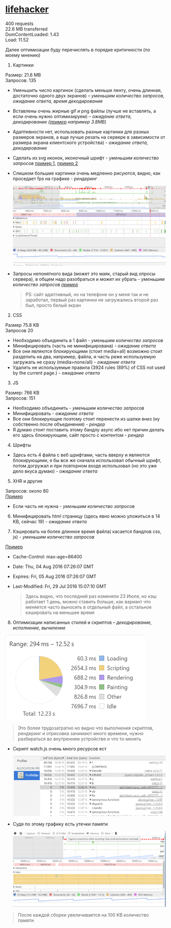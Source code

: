 
# [lifehacker](https://lifehacker.ru/) 

400 requests  
22.6 MB transferred  
DomContentLoaded: 1.43  
Load: 11.52  

Далее оптимизации буду перечислять в порядке критичности (по моему мнению)

1. Картинки

  Размер: 21.6 MB  
  Запросов: 135
  
  * Уменьшить число картинок (сделать меньше ленту, очень длинная, достаточно одного двух экранов) – _уменьшим количество запросов, ожидание ответа, время декодирования_
  * Вставлены очень жирные gif и png файлы (лучше не вставлять, а если очень нужно оптимизируем) – _ожидание ответа, декодирование
  ([пример](https://lifehacker.ru/wp-content/uploads/2016/07/moooney_1469626535-630x315.gif) например  3.8MB)_
  * Адаптивности нет, использовать разные картинки для разных размеров экранов, а еще лучше резать на сервере в зависимости от размера экрана клиентского устройства) - _ожидание ответа, декодирование_
  * Сделать из svg иконок, иконочный шрифт - _уменьшим количество запросов_
  [пример 1](https://lifehacker.ru/wp-content/themes/lifehacker/static/img/category-icons/sport.svg), [пример 2](https://lifehacker.ru/wp-content/themes/lifehacker/static/img/category-icons/food.svg)
  * Слишком большие картинки очень медленно рисуются, видно, как проседает fps на графике - _рендеринг_

    ![Скриншот 1](./img/img1.png)

  * Запросы непонятного вида (может это маяк, старый вид опросы сервера), в общем надо разобраться и может их убрать - _уменьшим количество запросов [пример](https://sync.teads.tv/um?eid=45&uid=0a4f554edfecb137df67fc59035abebf)_

    > PS: сайт адаптивный, но на телефоне он у меня так и не заработал, первый раз картинки не загружались второй раз был, просто белый экран

2. CSS

  Размер 75.8 KB  
  Запросов 20
  
  * Необходимо объединить в 1 файл - _уменьшим количество запросов_
  * Минифицировать (часть не минифицирована) - _ожидание ответа_
  * Все они являются блокирующими (стоит media=all) возможно стоит разделить на два, например, файла, и часть реже используемую загружать не сразу (media=none/all) - _ожидание ответа_
  * Удалить не используемые правила (3924 rules (89%) of CSS not used by the current page.) - _ожидание ответа_

3. JS 

  Размер: 766 KB  
  Запросов: 151
  
  * Необходимо объединить - _уменьшим количество запросов_
  * Минифицировать - _ожидание ответа_
  * Все они блокирующие поэтому стоит перенести из шапки вниз (ну собственно после объединения) - _рендер_
  * Я думаю стоит поставить этому бандлу async ибо нет причин делать его здесь блокирующим, сайт просто с контентом - _рендер_

4. Шрифты

  * Здесь есть 4 файла с веб шрифтами, часть вверху и являются блокирующими, я бы все же сначала использовал обычный шрифт, потом догружал и при повторном входе использовал (но это уже дело вкуса думаю) - _ожидание ответа_

5. XHR и другие

  Запросов: около 80  
  [Пример](https://lifehacker.ru/pocket/?url=https%3A%2F%2Flifehacker.ru%2F2016%2F07%2F14%2Fpokemon-go-tips-and-tricks%2F)
  
  * Если часть не нужна - _уменьшим количество запросов_

6. Минифицировать html страницу (здесь явно можно уложиться в 14 KB, сейчас 19) - _ожидание ответа_

7. Кэшировать на более длинное время файла( касается бандлов css, js) - _уменьшим количество запросов_

  [Пример](https://lifehacker.ru/wp-content/plugins/lh-social-slider/assets/css/style.css?ver=1.10)
  
  - Cache-Control: max-age=86400
  - Date: Thu, 04 Aug 2016 07:26:07 GMT
  - Expires: Fri, 05 Aug 2016 07:26:07 GMT
  - Last-Modified: Fri, 29 Jul 2016 15:07:10 GMT
  
    > Здесь видно, что последний раз изменяли 23 Июля, но кэш работает 1 день, можно ставить больше, как вариант что меняется часто выносить в отдельный файл, а остальное кэшировать на меньшее время
  
8. Оптимизации написанных стилей и скриптов – _декодирование, исполнение, вычиление_

  ![Скриншот 1](./img/img2.png) 

  > Это более трудозатратно но видно что выполнения скриптов, рендеринг и отрисовка занимают много времени, нужно разбираться во внутреннем устройстве и что то менять
  
  - Скрипт watch.js очень много ресурсов ест

    ![Скриншот 1](./img/img3.png) 

  - Судя по этому графику есть утечки памяти

    ![Скриншот 1](./img/img4.png)  

  > После каждой сборки увеличивается на 100 KB количество памяти
